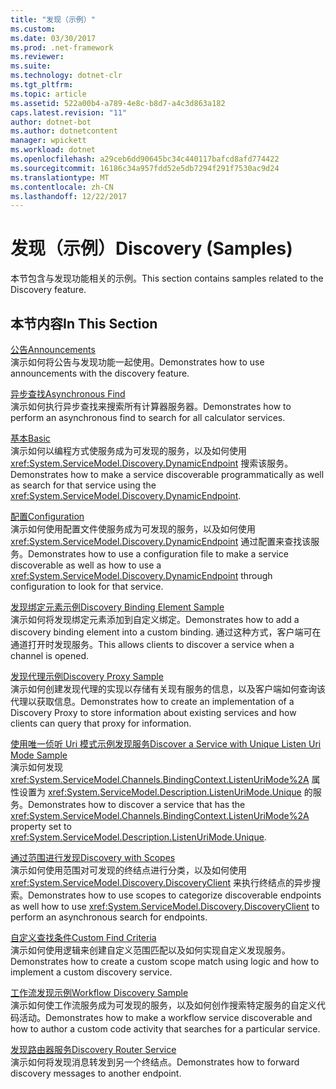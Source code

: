 ```yaml
---
title: "发现（示例）"
ms.custom: 
ms.date: 03/30/2017
ms.prod: .net-framework
ms.reviewer: 
ms.suite: 
ms.technology: dotnet-clr
ms.tgt_pltfrm: 
ms.topic: article
ms.assetid: 522a00b4-a789-4e8c-b8d7-a4c3d863a182
caps.latest.revision: "11"
author: dotnet-bot
ms.author: dotnetcontent
manager: wpickett
ms.workload: dotnet
ms.openlocfilehash: a29ceb6dd90645bc34c440117bafcd8afd774422
ms.sourcegitcommit: 16186c34a957fdd52e5db7294f291f7530ac9d24
ms.translationtype: MT
ms.contentlocale: zh-CN
ms.lasthandoff: 12/22/2017
---
```

# <a name="discovery-samples"></a><span data-ttu-id="8eb4c-102">发现（示例）</span><span class="sxs-lookup"><span data-stu-id="8eb4c-102">Discovery (Samples)</span></span>
<span data-ttu-id="8eb4c-103">本节包含与发现功能相关的示例。</span><span class="sxs-lookup"><span data-stu-id="8eb4c-103">This section contains samples related to the Discovery feature.</span></span>  
  
## <a name="in-this-section"></a><span data-ttu-id="8eb4c-104">本节内容</span><span class="sxs-lookup"><span data-stu-id="8eb4c-104">In This Section</span></span>  
 [<span data-ttu-id="8eb4c-105">公告</span><span class="sxs-lookup"><span data-stu-id="8eb4c-105">Announcements</span></span>](../../../../docs/framework/wcf/samples/announcements-sample.md)  
 <span data-ttu-id="8eb4c-106">演示如何将公告与发现功能一起使用。</span><span class="sxs-lookup"><span data-stu-id="8eb4c-106">Demonstrates how to use announcements with the discovery feature.</span></span>  
  
 [<span data-ttu-id="8eb4c-107">异步查找</span><span class="sxs-lookup"><span data-stu-id="8eb4c-107">Asynchronous Find</span></span>](../../../../docs/framework/wcf/samples/asynchronous-find-sample.md)  
 <span data-ttu-id="8eb4c-108">演示如何执行异步查找来搜索所有计算器服务器。</span><span class="sxs-lookup"><span data-stu-id="8eb4c-108">Demonstrates how to perform an asynchronous find to search for all calculator services.</span></span>  
  
 [<span data-ttu-id="8eb4c-109">基本</span><span class="sxs-lookup"><span data-stu-id="8eb4c-109">Basic</span></span>](../../../../docs/framework/wcf/samples/basic-sample.md)  
 <span data-ttu-id="8eb4c-110">演示如何以编程方式使服务成为可发现的服务，以及如何使用 <xref:System.ServiceModel.Discovery.DynamicEndpoint> 搜索该服务。</span><span class="sxs-lookup"><span data-stu-id="8eb4c-110">Demonstrates how to make a service discoverable programmatically as well as search for that service using the <xref:System.ServiceModel.Discovery.DynamicEndpoint>.</span></span>  
  
 [<span data-ttu-id="8eb4c-111">配置</span><span class="sxs-lookup"><span data-stu-id="8eb4c-111">Configuration</span></span>](../../../../docs/framework/wcf/samples/configuration-sample.md)  
 <span data-ttu-id="8eb4c-112">演示如何使用配置文件使服务成为可发现的服务，以及如何使用 <xref:System.ServiceModel.Discovery.DynamicEndpoint> 通过配置来查找该服务。</span><span class="sxs-lookup"><span data-stu-id="8eb4c-112">Demonstrates how to use a configuration file to make a service discoverable as well as how to use a <xref:System.ServiceModel.Discovery.DynamicEndpoint> through configuration to look for that service.</span></span>  
  
 [<span data-ttu-id="8eb4c-113">发现绑定元素示例</span><span class="sxs-lookup"><span data-stu-id="8eb4c-113">Discovery Binding Element Sample</span></span>](../../../../docs/framework/wcf/samples/discovery-binding-element-sample.md)  
 <span data-ttu-id="8eb4c-114">演示如何将发现绑定元素添加到自定义绑定。</span><span class="sxs-lookup"><span data-stu-id="8eb4c-114">Demonstrates how to add a discovery binding element into a custom binding.</span></span> <span data-ttu-id="8eb4c-115">通过这种方式，客户端可在通道打开时发现服务。</span><span class="sxs-lookup"><span data-stu-id="8eb4c-115">This allows clients to discover a service when a channel is opened.</span></span>  
  
 [<span data-ttu-id="8eb4c-116">发现代理示例</span><span class="sxs-lookup"><span data-stu-id="8eb4c-116">Discovery Proxy Sample</span></span>](../../../../docs/framework/wcf/samples/discovery-proxy-sample.md)  
 <span data-ttu-id="8eb4c-117">演示如何创建发现代理的实现以存储有关现有服务的信息，以及客户端如何查询该代理以获取信息。</span><span class="sxs-lookup"><span data-stu-id="8eb4c-117">Demonstrates how to create an implementation of a Discovery Proxy to store information about existing services and how clients can query that proxy for information.</span></span>  
  
 [<span data-ttu-id="8eb4c-118">使用唯一侦听 Uri 模式示例发现服务</span><span class="sxs-lookup"><span data-stu-id="8eb4c-118">Discover a Service with Unique Listen Uri Mode Sample</span></span>](../../../../docs/framework/wcf/samples/discover-a-service-with-unique-listen-uri-mode-sample.md)  
 <span data-ttu-id="8eb4c-119">演示如何发现 <xref:System.ServiceModel.Channels.BindingContext.ListenUriMode%2A> 属性设置为 <xref:System.ServiceModel.Description.ListenUriMode.Unique> 的服务。</span><span class="sxs-lookup"><span data-stu-id="8eb4c-119">Demonstrates how to discover a service that has the <xref:System.ServiceModel.Channels.BindingContext.ListenUriMode%2A> property set to <xref:System.ServiceModel.Description.ListenUriMode.Unique>.</span></span>  
  
 [<span data-ttu-id="8eb4c-120">通过范围进行发现</span><span class="sxs-lookup"><span data-stu-id="8eb4c-120">Discovery with Scopes</span></span>](../../../../docs/framework/wcf/samples/discovery-with-scopes-sample.md)  
 <span data-ttu-id="8eb4c-121">演示如何使用范围对可发现的终结点进行分类，以及如何使用 <xref:System.ServiceModel.Discovery.DiscoveryClient> 来执行终结点的异步搜索。</span><span class="sxs-lookup"><span data-stu-id="8eb4c-121">Demonstrates how to use scopes to categorize discoverable endpoints as well how to use <xref:System.ServiceModel.Discovery.DiscoveryClient> to perform an asynchronous search for endpoints.</span></span>  
  
 [<span data-ttu-id="8eb4c-122">自定义查找条件</span><span class="sxs-lookup"><span data-stu-id="8eb4c-122">Custom Find Criteria</span></span>](../../../../docs/framework/wcf/samples/custom-find-criteria.md)  
 <span data-ttu-id="8eb4c-123">演示如何使用逻辑来创建自定义范围匹配以及如何实现自定义发现服务。</span><span class="sxs-lookup"><span data-stu-id="8eb4c-123">Demonstrates how to create a custom scope match using logic and how to implement a custom discovery service.</span></span>  
  
 [<span data-ttu-id="8eb4c-124">工作流发现示例</span><span class="sxs-lookup"><span data-stu-id="8eb4c-124">Workflow Discovery Sample</span></span>](../../../../docs/framework/wcf/samples/workflow-discovery-sample.md)  
 <span data-ttu-id="8eb4c-125">演示如何使工作流服务成为可发现的服务，以及如何创作搜索特定服务的自定义代码活动。</span><span class="sxs-lookup"><span data-stu-id="8eb4c-125">Demonstrates how to make a workflow service discoverable and how to author a custom code activity that searches for a particular service.</span></span>  
  
 [<span data-ttu-id="8eb4c-126">发现路由器服务</span><span class="sxs-lookup"><span data-stu-id="8eb4c-126">Discovery Router Service</span></span>](../../../../docs/framework/wcf/samples/discovery-router-service.md)  
 <span data-ttu-id="8eb4c-127">演示如何将发现消息转发到另一个终结点。</span><span class="sxs-lookup"><span data-stu-id="8eb4c-127">Demonstrates how to forward discovery messages to another endpoint.</span></span>
